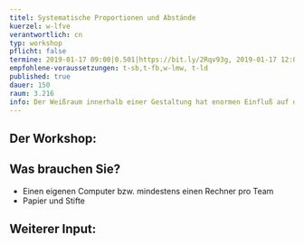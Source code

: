 ```yaml
---
titel: Systematische Proportionen und Abstände
kuerzel: w-lfve
verantwortlich: cn
typ: workshop
pflicht: false
termine: 2019-01-17 09:00|0.501|https://bit.ly/2Rqv93g, 2019-01-17 12:00|0.501|https://bit.ly/2RPcwFs, 2019-01-17 15:00|0.501|https://bit.ly/2AHl3jV
empfohlene-voraussetzungen: t-sb,t-fb,w-lmw, t-ld
published: true
dauer: 150
raum: 3.216
info: Der Weißraum innerhalb einer Gestaltung hat enormen Einfluß auf die Wirkung der Gesamtkomposition. Heute gibt es Basics zum systematischen Aufbau von Abständen und Proportionen. Wie gehen wir systematisch mit Größen und Abständen um?
---
```


## Der Workshop:
<!--In dem Workshop sprechen wir über responsives Design, die notwendigen Grundlagen und Design-Pattern.
Im Anschluss wenden wir das Erlernte praktisch auf ihr Projekt an.

<p><a href="https://th-koeln.github.io/mi-bachelor-gdvk/download/workshop-layouts-fuer-verschiedene-endgeraete/layouts_fuer_verschiedene_endgeraete.pdf">Download der Workshop Slides als PDF</a></p>-->

## Was brauchen Sie?
- Einen eigenen Computer bzw. mindestens einen Rechner pro Team
- Papier und Stifte

## Weiterer Input:
<!--
<p><a href="https://developers.google.com/web/fundamentals/design-and-ui/responsive/patterns">Responsive Web Design Patterns</a></p>

<p><a href="https://developers.google.com/web/fundamentals/design-and-ui/responsive/">Responsives Webdesign: Grundlagen</a></p>

<p><a href="https://responsivedesign.is/">Responsive Web Design</a></p>-->
